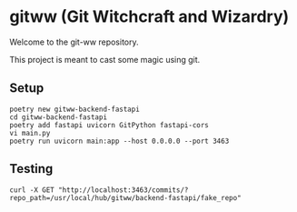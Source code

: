 # gitww (Git Witchcraft and Wizardry)

Welcome to the git-ww repository. 

This project is meant to cast some magic using git. 

## Setup

```
poetry new gitww-backend-fastapi
cd gitww-backend-fastapi
poetry add fastapi uvicorn GitPython fastapi-cors
vi main.py
poetry run uvicorn main:app --host 0.0.0.0 --port 3463
```

## Testing

```
curl -X GET "http://localhost:3463/commits/?repo_path=/usr/local/hub/gitww/backend-fastapi/fake_repo"
```
